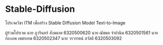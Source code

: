 # Stable-Diffusion
โปรเจควิชา ITM  เพื่อสร้าง Stable Diffusion Model Text-to-Image

ผู้ร่วมโปรเจค
นาย ภูวรินทร์ สังฆมาศ 6320500620
นาย ณัชพล จำปานิน 6320501561
นาย ก้องภพ เพชรเทพ 6320502347
นาย วรวรรธน์ สวัสดี 6320503092